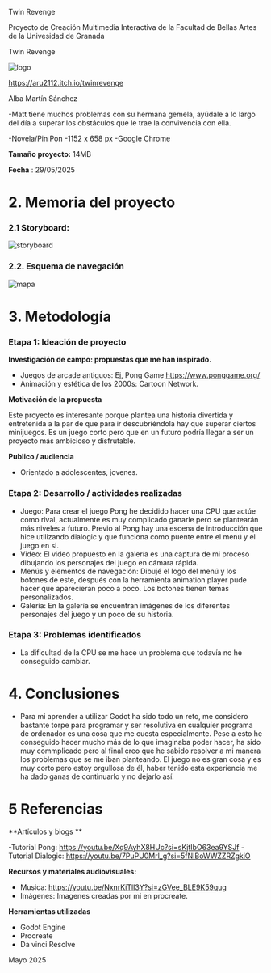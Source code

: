 Twin Revenge 

Proyecto de Creación Multimedia Interactiva de la  Facultad de Bellas Artes de la Univesidad de Granada





Twin Revenge

![logo](https://github.com/user-attachments/assets/63b0eee6-2c18-43c0-a448-437174b2dc25)


https://aru2112.itch.io/twinrevenge

Alba Martín Sánchez

 -Matt tiene muchos problemas con su hermana gemela, ayúdale a lo largo del día a superar los obstáculos que le trae la convivencia con ella. 

-Novela/Pin Pon
-1152 x 658 px
-Google Chrome

**Tamaño proyecto:** 14MB 


**Fecha** : 29/05/2025



# 2. Memoria del proyecto 

### 2.1 Storyboard: 



![storyboard](https://github.com/user-attachments/assets/212de396-916d-4945-a30d-b6933325da45)




### 2.2. Esquema de navegación 




![mapa](https://github.com/user-attachments/assets/cc4114bf-7d5f-48d7-9520-b3aeacd2a48f)







# 3. Metodología





### Etapa 1: Ideación de proyecto

**Investigación de campo: propuestas que me han inspirado.**

- Juegos de arcade antiguos: Ej, Pong Game https://www.ponggame.org/
- Animación y estética de los 2000s: Cartoon Network.
 


**Motivación de la propuesta**

Este proyecto es interesante porque plantea una historia divertida y entretenida a la par de que para ir descubriéndola hay que superar ciertos minijuegos. Es un juego corto pero que en un futuro podría llegar a ser un proyecto más ambicioso y disfrutable. 



**Publico / audiencia**

- Orientado a adolescentes, jovenes. 




### Etapa 2: Desarrollo / actividades realizadas



- Juego: Para crear el juego Pong he decidido hacer una CPU que actúe como rival, actualmente es muy complicado ganarle pero se plantearán más niveles a futuro. Previo al Pong hay una escena de introducción que hice utilizando dialogic y que funciona como puente entre el menú y el juego en si.  
- Video: El video propuesto en la galería es una captura de mi proceso dibujando los personajes del juego en cámara rápida. 
- Menús y elementos de navegación: Dibujé el logo del menú y los botones de este, después con la herramienta animation player pude hacer que aparecieran poco a poco. Los botones tienen temas personalizados.
- Galería: En la galería se encuentran imágenes de los diferentes personajes del juego y un poco de su historia. 



### Etapa 3: Problemas identificados

- La dificultad de la CPU se me hace un problema que todavía no he conseguido cambiar.



# 4. Conclusiones 

- Para mi aprender a utilizar Godot ha sido todo un reto, me considero bastante torpe para programar y ser resolutiva en cualquier programa de ordenador es una cosa que me cuesta especialmente. Pese a esto he conseguido hacer mucho más de lo que imaginaba poder hacer, ha sido muy commplicado pero al final creo que he sabido resolver a mi manera los problemas que se me iban planteando. El juego no es gran cosa y es muy corto pero estoy orgullosa de él, haber tenido esta experiencia me ha dado ganas de continuarlo y no dejarlo así.







# 5 Referencias 

**Artículos y blogs ** 

-Tutorial Pong: https://youtu.be/Xq9AyhX8HUc?si=sKjtIbO63ea9YSJf
-Tutorial Dialogic: https://youtu.be/7PuPU0Mrl_g?si=5fNIBoWWZZRZgkiO

**Recursos y materiales audiovisuales:**

* Musica:  https://youtu.be/NxnrKiTlI3Y?si=zGVee_BLE9K59qug
* Imágenes: Imagenes creadas por mi en procreate.

**Herramientas utilizadas**

- Godot Engine
- Procreate
- Da vinci Resolve






Mayo 2025

